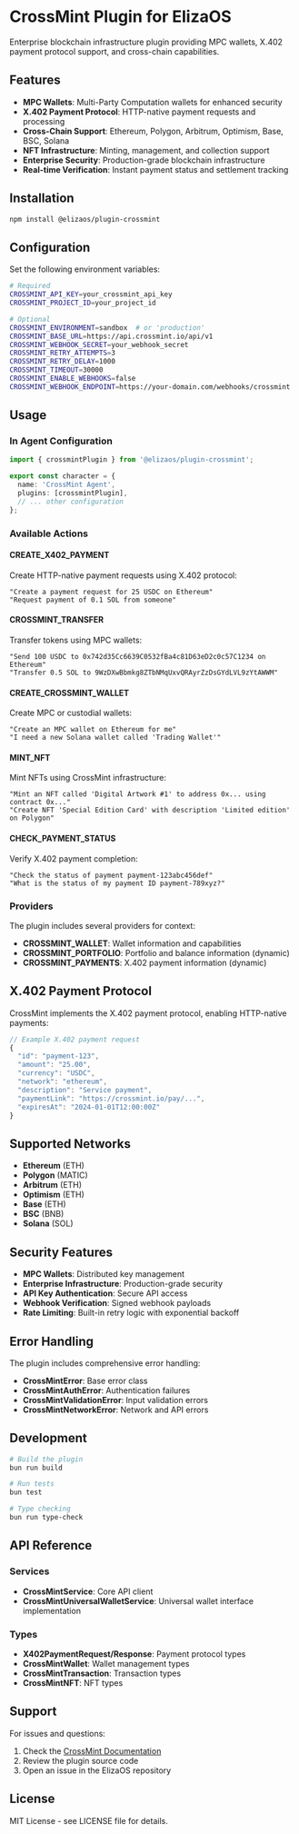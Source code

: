 # CrossMint Plugin for ElizaOS

Enterprise blockchain infrastructure plugin providing MPC wallets, X.402 payment protocol support, and cross-chain capabilities.

## Features

- **MPC Wallets**: Multi-Party Computation wallets for enhanced security
- **X.402 Payment Protocol**: HTTP-native payment requests and processing
- **Cross-Chain Support**: Ethereum, Polygon, Arbitrum, Optimism, Base, BSC, Solana
- **NFT Infrastructure**: Minting, management, and collection support
- **Enterprise Security**: Production-grade blockchain infrastructure
- **Real-time Verification**: Instant payment status and settlement tracking

## Installation

```bash
npm install @elizaos/plugin-crossmint
```

## Configuration

Set the following environment variables:

```bash
# Required
CROSSMINT_API_KEY=your_crossmint_api_key
CROSSMINT_PROJECT_ID=your_project_id

# Optional
CROSSMINT_ENVIRONMENT=sandbox  # or 'production'
CROSSMINT_BASE_URL=https://api.crossmint.io/api/v1
CROSSMINT_WEBHOOK_SECRET=your_webhook_secret
CROSSMINT_RETRY_ATTEMPTS=3
CROSSMINT_RETRY_DELAY=1000
CROSSMINT_TIMEOUT=30000
CROSSMINT_ENABLE_WEBHOOKS=false
CROSSMINT_WEBHOOK_ENDPOINT=https://your-domain.com/webhooks/crossmint
```

## Usage

### In Agent Configuration

```typescript
import { crossmintPlugin } from '@elizaos/plugin-crossmint';

export const character = {
  name: 'CrossMint Agent',
  plugins: [crossmintPlugin],
  // ... other configuration
};
```

### Available Actions

#### CREATE_X402_PAYMENT

Create HTTP-native payment requests using X.402 protocol:

```
"Create a payment request for 25 USDC on Ethereum"
"Request payment of 0.1 SOL from someone"
```

#### CROSSMINT_TRANSFER

Transfer tokens using MPC wallets:

```
"Send 100 USDC to 0x742d35Cc6639C0532fBa4c81D63eD2c0c57C1234 on Ethereum"
"Transfer 0.5 SOL to 9WzDXwBbmkg8ZTbNMqUxvQRAyrZzDsGYdLVL9zYtAWWM"
```

#### CREATE_CROSSMINT_WALLET

Create MPC or custodial wallets:

```
"Create an MPC wallet on Ethereum for me"
"I need a new Solana wallet called 'Trading Wallet'"
```

#### MINT_NFT

Mint NFTs using CrossMint infrastructure:

```
"Mint an NFT called 'Digital Artwork #1' to address 0x... using contract 0x..."
"Create NFT 'Special Edition Card' with description 'Limited edition' on Polygon"
```

#### CHECK_PAYMENT_STATUS

Verify X.402 payment completion:

```
"Check the status of payment payment-123abc456def"
"What is the status of my payment ID payment-789xyz?"
```

### Providers

The plugin includes several providers for context:

- **CROSSMINT_WALLET**: Wallet information and capabilities
- **CROSSMINT_PORTFOLIO**: Portfolio and balance information (dynamic)
- **CROSSMINT_PAYMENTS**: X.402 payment information (dynamic)

## X.402 Payment Protocol

CrossMint implements the X.402 payment protocol, enabling HTTP-native payments:

```typescript
// Example X.402 payment request
{
  "id": "payment-123",
  "amount": "25.00",
  "currency": "USDC",
  "network": "ethereum",
  "description": "Service payment",
  "paymentLink": "https://crossmint.io/pay/...",
  "expiresAt": "2024-01-01T12:00:00Z"
}
```

## Supported Networks

- **Ethereum** (ETH)
- **Polygon** (MATIC)
- **Arbitrum** (ETH)
- **Optimism** (ETH)
- **Base** (ETH)
- **BSC** (BNB)
- **Solana** (SOL)

## Security Features

- **MPC Wallets**: Distributed key management
- **Enterprise Infrastructure**: Production-grade security
- **API Key Authentication**: Secure API access
- **Webhook Verification**: Signed webhook payloads
- **Rate Limiting**: Built-in retry logic with exponential backoff

## Error Handling

The plugin includes comprehensive error handling:

- **CrossMintError**: Base error class
- **CrossMintAuthError**: Authentication failures
- **CrossMintValidationError**: Input validation errors
- **CrossMintNetworkError**: Network and API errors

## Development

```bash
# Build the plugin
bun run build

# Run tests
bun test

# Type checking
bun run type-check
```

## API Reference

### Services

- **CrossMintService**: Core API client
- **CrossMintUniversalWalletService**: Universal wallet interface implementation

### Types

- **X402PaymentRequest/Response**: Payment protocol types
- **CrossMintWallet**: Wallet management types
- **CrossMintTransaction**: Transaction types
- **CrossMintNFT**: NFT types

## Support

For issues and questions:

1. Check the [CrossMint Documentation](https://docs.crossmint.io)
2. Review the plugin source code
3. Open an issue in the ElizaOS repository

## License

MIT License - see LICENSE file for details.
